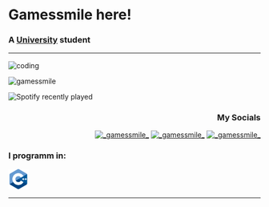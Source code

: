 <h1 align="left">Gamessmile here!</h1>
<h3 align="left">A <a href=http://web.dmi.unict.it/corsi/l-31>University</a> student</h3>
<hr>

<img align="center" alt="coding" width="800" src=https://64.media.tumblr.com/ad0ebf01e41a015c039de09eba75e0ca/tumblr_oz6ok0UkdK1w4t58uo1_540.gif>

<p align="left"> <img src="https://komarev.com/ghpvc/?username=gamessmile&label=Profile%20views&color=a926d9&style=plastic" alt="gamessmile" /> </p>

![Spotify recently played](https://spotify-recently-played-readme.vercel.app/api?user=jeffreyca16&count=1)

<h3 align="right">My Socials</h3>
<p align="right">
<a href="https://instagram.com/_gamessmile_" target="blank"><img align=center" src="https://cdn.icon-icons.com/icons2/2530/PNG/512/instagram_button_icon_151849.png" alt="_gamessmile_" height="30" width"40" /></a>
<a href="https://www.youtube.com/channel/UCNpOZ-9ZIvM6wcIyBqYyIdQ" target="blank"><img align=center" src="https://cdn.icon-icons.com/icons2/2530/PNG/512/youtube_button_icon_151827.png" alt="_gamessmile_" height="30" width"40" /></a>
<a href="https://tiktok.com/@_gamessmile_" target="blank"><img align=center" src="https://cdn.icon-icons.com/icons2/2530/PNG/512/tiktok_button_icon_151836.png" alt="_gamessmile_" height="30" width"40" /></a>
</p>

<h3 align="left">I programm in:</h3>
<p align="left"> <a href="https://www.w3schools.com/cpp/" target="_blank" rel="noreferrer"> <img src="https://raw.githubusercontent.com/devicons/devicon/master/icons/cplusplus/cplusplus-original.svg" alt="cplusplus" width="40" height="40"/> </a> </p>
<hr>



